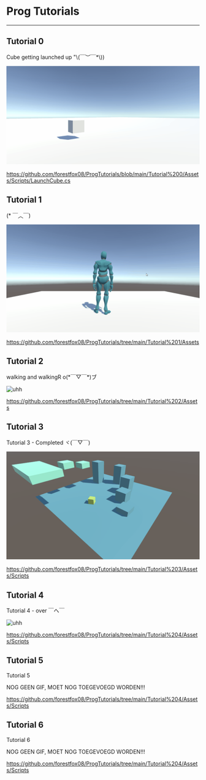 # Prog Tutorials

---------------------------

## Tutorial 0


<p>
Cube getting launched up "\(￣︶￣*\))
</p>

![imagehere](./Images/Animation.gif)

https://github.com/forestfox08/ProgTutorials/blob/main/Tutorial%200/Assets/Scripts/LaunchCube.cs

## Tutorial 1

<p>
(* ￣︿￣)
</p>

![uhh](./Images/Animation2.gif)

https://github.com/forestfox08/ProgTutorials/tree/main/Tutorial%201/Assets

## Tutorial 2

<p>
walking and walkingR o(*￣▽￣*)ブ
</p>

![uhh](./Images/Animation3.gif)

https://github.com/forestfox08/ProgTutorials/tree/main/Tutorial%202/Assets

## Tutorial 3

<p>
Tutorial 3 - Completed ヾ(￣▽￣)
</p>

![uhh](./Images/Animation4.gif)

https://github.com/forestfox08/ProgTutorials/tree/main/Tutorial%203/Assets/Scripts

## Tutorial 4

<p>
Tutorial 4 - over ￣へ￣
</p>

![uhh](./Images/Animation5.gif)

https://github.com/forestfox08/ProgTutorials/tree/main/Tutorial%204/Assets/Scripts


## Tutorial 5 

<p>
Tutorial 5
</p>

<p>
NOG GEEN GIF, MOET NOG TOEGEVOEGD WORDEN!!!
</p>

https://github.com/forestfox08/ProgTutorials/tree/main/Tutorial%204/Assets/Scripts

## Tutorial 6 

<p>
Tutorial 6
</p>

<p>
NOG GEEN GIF, MOET NOG TOEGEVOEGD WORDEN!!!
</p>

https://github.com/forestfox08/ProgTutorials/tree/main/Tutorial%204/Assets/Scripts